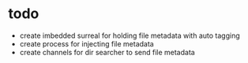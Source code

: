 # todo
- create imbedded surreal for holding file metadata with auto tagging
- create process for injecting file metadata
- create channels for dir searcher to send file metadata


